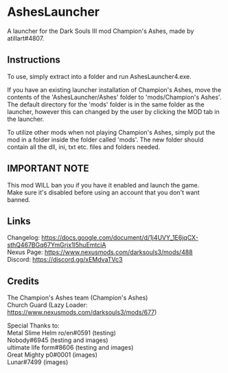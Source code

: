 # AshesLauncher
A launcher for the Dark Souls III mod Champion's Ashes, made by atillart#4807.  


## Instructions
To use, simply extract into a folder and run AshesLauncher4.exe.

If you have an existing launcher installation of Champion's Ashes, move the contents of the 'AshesLauncher/Ashes' folder to 'mods/Champion's Ashes'. The default directory for the 'mods' folder is in the same folder as the launcher, however this can changed by the user by clicking the MOD tab in the launcher.

To utilize other mods when not playing Champion's Ashes, simply put the mod in a folder inside the folder called 'mods'. The new folder should contain all the dll, ini, txt etc. files and folders needed.  


## IMPORTANT NOTE
This mod WILL ban you if you have it enabled and launch the game.   
Make sure it's disabled before using an account that you don't want banned.

## Links
Changelog: 	  https://docs.google.com/document/d/1j4UVY_1E6jqCX-sthQ467BGq67YmGrjx1I5huEmtciA  
Nexus Page: 	https://www.nexusmods.com/darksouls3/mods/488  
Discord: 	    https://discord.gg/xEMdvaTVc3

## Credits
The Champion's Ashes team  (Champion's Ashes)   
Church Guard (Lazy Loader: https://www.nexusmods.com/darksouls3/mods/677)  
  
Special Thanks to:  
Metal Slime Helm ro/en#0591 (testing)  
Nobody#6945 (testing and images)  
ultimate life form#8606 (testing and images)  
Great Mighty p0#0001 (images)  
Lunar#7499 (images)


